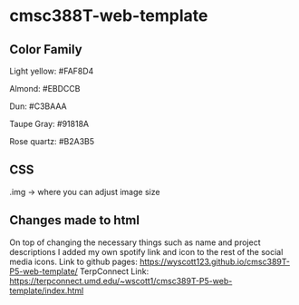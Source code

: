# cmsc388T-web-template

## Color Family
Light yellow: #FAF8D4

Almond: #EBDCCB

Dun: #C3BAAA

Taupe Gray: #91818A

Rose quartz: #B2A3B5

## CSS
.img -> where you can adjust image size

## Changes made to html
On top of changing the necessary things such as name and project descriptions I added my own spotify link and icon to the rest of the social media icons.
Link to github pages: https://wyscott123.github.io/cmsc389T-P5-web-template/
TerpConnect Link: https://terpconnect.umd.edu/~wscott1/cmsc389T-P5-web-template/index.html

